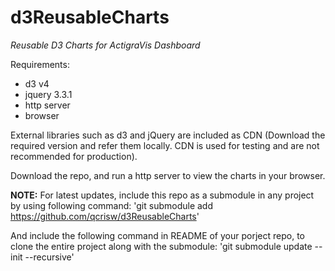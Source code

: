 # d3ReusableCharts
*Reusable D3 Charts for ActigraVis Dashboard*

Requirements:
* d3 v4
* jquery 3.3.1
* http server
* browser 

External libraries such as d3 and jQuery are included as CDN (Download the required version and refer them locally. CDN is used for testing and are not recommended for production).

Download the repo, and run a http server to view the charts in your browser. 

__NOTE:__ 
For latest updates, include this repo as a submodule in any project by using following command: 
'git submodule add https://github.com/qcrisw/d3ReusableCharts'

And include the following command in README of your porject repo, to clone the entire project along with the submodule:
'git submodule update --init --recursive'
